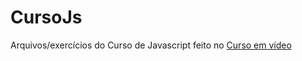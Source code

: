 # CursoJs
Arquivos/exercícios do Curso de Javascript feito no [Curso em vídeo](https://www.cursoemvideo.com/cursos/)
